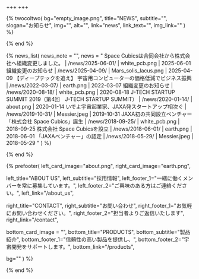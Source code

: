 +++
+++

{% twocoltwo(
  bg="empty_image.png",
  title="NEWS",
  subtitle="",
  slogan="お知らせ",
  img="",
  alt="",
  link="news",
  link_text="",
  img_link=""
) %}
<!-- no text -->
{% end %}

{% news_list(
  news_note = "",
  news = "
Space Cubicsは合同会社から株式会社へ組織変更しました。 | /news/2025-06-01/ | white_pcb.png | 2025-06-01
組織変更のお知らせ | /news/2025-04-09/ | Mars_solis_lacus.png | 2025-04-09
【ディープテックを追え】 宇宙用コンピューターの価格低減でビジネス振興 | /news/2022-03-07/ | earth.png | 2022-03-07
組織変更のお知らせ | /news/2020-08-18/ | white_pcb.png | 2020-08-18
J-TECH STARTUP SUMMIT 2019（第4回　J-TECH STARTUP SUMMIT） | /news/2020-01-14/ | about.png | 2020-01-14
いでよ宇宙起業家、JAXA発スタートアップ相次ぐ | /news/2019-10-31/ | Messier.jpeg  | 2019-10-31
JAXA初の共同設立ベンチャー「株式会社 Space Cubics」誕生 | /news/2018-09-25/ | white_pcb.png | 2018-09-25
株式会社 Space Cubicsを設立 | /news/2018-06-01/ | earth.png | 2018-06-01
「JAXAベンチャー」の認定 | /news/2018-05-29/ | Messier.jpeg | 2018-05-29
"
) %}
<!-- no text -->
{% end %}


{% prefooter(
  left_card_image="about.png", 
  right_card_image="earth.png",

  left_title="ABOUT US",
  left_subtitle="採用情報",
  left_footer_1="一緒に働くメンバーを常に募集しています。",
  left_footer_2="ご興味のある方はご連絡ください。",
  left_link="/about_us",

  right_title="CONTACT",
  right_subtitle="お問い合わせ",
  right_footer_1="お気軽にお問い合わせください。",
  right_footer_2="担当者よりご返信いたします",
  right_link="/contact",

  bottom_card_image = "<!--display element -->",
  bottom_title="PRODUCTS",
  bottom_subtitle="製品紹介",
  bottom_footer_1="信頼性の高い製品を提供し、",
  bottom_footer_2="宇宙開発をサポートします。",
  bottom_link="/products",

  bg=""
) %}
<!--display element -->
{% end %}
